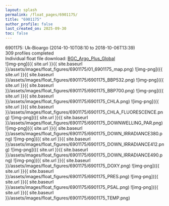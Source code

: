 ```yaml
---
layout: splash
permalink: /float_pages/6901175/
title: "6901175"
author_profile: false
last_created_on: 2025-09-30
toc: false
---
```

 
6901175: Uk-Bioargo (2014-10-10T08:10 to 2018-10-06T13:39)\
309 profiles completed\
Individual float file download: [BGC_Argo_Plus_Global](https://ftp.soest.hawaii.edu/bgc_argo_plus/Individual_Floats/outliers_removed/6901175_Sprof_processed.nc)\
![img-png]({{ site.url }}{{ site.baseurl }}/assets/images/float_figures/6901175/01_6901175_map.png)
![img-png]({{ site.url }}{{ site.baseurl }}/assets/images/float_figures/6901175/6901175_BBP532.png)
![img-png]({{ site.url }}{{ site.baseurl }}/assets/images/float_figures/6901175/6901175_BBP700.png)
![img-png]({{ site.url }}{{ site.baseurl }}/assets/images/float_figures/6901175/6901175_CHLA.png)
![img-png]({{ site.url }}{{ site.baseurl }}/assets/images/float_figures/6901175/6901175_CHLA_FLUORESCENCE.png)
![img-png]({{ site.url }}{{ site.baseurl }}/assets/images/float_figures/6901175/6901175_DOWNWELLING_PAR.png)
![img-png]({{ site.url }}{{ site.baseurl }}/assets/images/float_figures/6901175/6901175_DOWN_IRRADIANCE380.png)
![img-png]({{ site.url }}{{ site.baseurl }}/assets/images/float_figures/6901175/6901175_DOWN_IRRADIANCE412.png)
![img-png]({{ site.url }}{{ site.baseurl }}/assets/images/float_figures/6901175/6901175_DOWN_IRRADIANCE490.png)
![img-png]({{ site.url }}{{ site.baseurl }}/assets/images/float_figures/6901175/6901175_DOXY.png)
![img-png]({{ site.url }}{{ site.baseurl }}/assets/images/float_figures/6901175/6901175_PRES.png)
![img-png]({{ site.url }}{{ site.baseurl }}/assets/images/float_figures/6901175/6901175_PSAL.png)
![img-png]({{ site.url }}{{ site.baseurl }}/assets/images/float_figures/6901175/6901175_TEMP.png)
